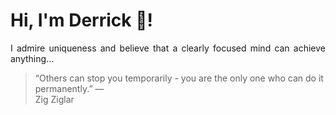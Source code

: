 # Hi, I'm Derrick 👋!
<p align="justify">I admire uniqueness and believe that a clearly focused mind can achieve anything...</p> 
<!-- #quote-start -->
<blockquote>&ldquo;Others can stop you temporarily - you are the only one who can do it permanently.&rdquo; &mdash; <footer>Zig Ziglar</footer></blockquote>
<!-- #quote-end -->
